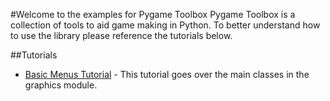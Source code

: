 #Welcome to the examples for Pygame Toolbox
Pygame Toolbox is a collection of tools to aid game making in Python. To better understand how to use the library please reference the tutorials below.

##Tutorials

* [Basic Menus Tutorial](./menu_example/menu_tutorial.md) - This tutorial goes over the main classes in the graphics module.
